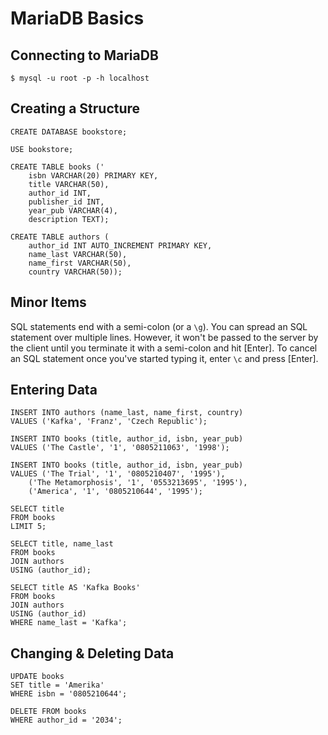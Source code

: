 # MariaDB Basics

## Connecting to MariaDB

```shell
$ mysql -u root -p -h localhost
```

## Creating a Structure

```mysql
CREATE DATABASE bookstore;

USE bookstore;

CREATE TABLE books ('
    isbn VARCHAR(20) PRIMARY KEY,
    title VARCHAR(50),
    author_id INT,
    publisher_id INT,
    year_pub VARCHAR(4),
    description TEXT);

CREATE TABLE authors (
    author_id INT AUTO_INCREMENT PRIMARY KEY,
    name_last VARCHAR(50),
    name_first VARCHAR(50),
    country VARCHAR(50));
```

## Minor Items

SQL statements end with a semi-colon (or a `\g`). You can spread an SQL
statement over multiple lines. However, it won't be passed to the server by the
client until you terminate it with a semi-colon and hit [Enter]. To cancel an
SQL statement once you've started typing it, enter `\c` and press [Enter].

## Entering Data

```mysql
INSERT INTO authors (name_last, name_first, country)
VALUES ('Kafka', 'Franz', 'Czech Republic');

INSERT INTO books (title, author_id, isbn, year_pub)
VALUES ('The Castle', '1', '0805211063', '1998');

INSERT INTO books (title, author_id, isbn, year_pub)
VALUES ('The Trial', '1', '0805210407', '1995'),
    ('The Metamorphosis', '1', '0553213695', '1995'),
    ('America', '1', '0805210644', '1995');

SELECT title
FROM books
LIMIT 5;

SELECT title, name_last
FROM books
JOIN authors
USING (author_id);

SELECT title AS 'Kafka Books'
FROM books
JOIN authors
USING (author_id)
WHERE name_last = 'Kafka';
```

## Changing & Deleting Data

```mysql
UPDATE books
SET title = 'Amerika'
WHERE isbn = '0805210644';

DELETE FROM books
WHERE author_id = '2034';
```
